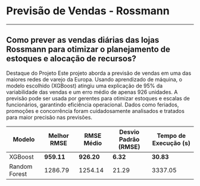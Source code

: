 # Previsão de Vendas - Rossmann

---
Como prever as vendas diárias das lojas Rossmann para otimizar o planejamento de estoques e alocação de recursos?
---
Destaque do Projeto
Este projeto aborda a previsão de vendas em uma das maiores redes de varejo da Europa.
Usando aprendizado de máquina, o modelo escolhido (XGBoost) atingiu uma explicação de 95% da variabilidade das vendas e um erro médio de apenas 926 unidades.
A previsão pode ser usada por gerentes para otimizar estoques e escalas de funcionários, garantindo eficiência operacional.
Dados como feriados, promoções e concorrência foram cuidadosamente analisados e tratados para maior precisão nas previsões.

| Modelo             | Melhor RMSE | RMSE Médio | Desvio Padrão (RMSE) | Tempo de Execução (s) |
|--------------------|-------------|------------|-----------------------|------------------------|
| XGBoost           | **959.11**  | **926.20** | **6.32**             | **30.83**             |
| Random Forest      | 1286.79     | 1254.14    | 21.29                | 3337.05               |


